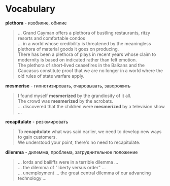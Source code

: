 # Vocabulary
**plethora** - изобилие, обилие
> ... Grand Cayman offers a plethora of bustling restaurants, ritzy resorts and comfortable condos  
> ... in a world whose credibility is threatened by the meaningless plethora of material goods it goes on producing.  
> There has been a plethora of plays in recent years whose claim to modernity is based on indicated rather than felt emotion.  
> The plethora of short-lived ceasefires in the Balkans and the Caucasus constitute proof that we are no longer in a world where the old rules of state warfare apply.

**mesmerise** - гипнотизировать, очаровывать, заворожить
> I found myself **mesmerized** by the grandiosity of it all.  
> The crowd was **mesmerized** by the acrobats.  
> ... discovered that the children were **mesmerized** by a television show ...  

**recapitulate** - резюмировать
> To **recapitulate** what was said earlier, we need to develop new ways to gain customers.  
> We understood your point, there's no need to recapitulate. 

**dilemma** - дилемма, проблема, затруднительное положение
> ... lords and bailiffs were in a terrible dilemma ...  
> ... the dilemma of "liberty versus order" ...  
> ... unemployment ... the great central dilemma of our advancing technology ...
